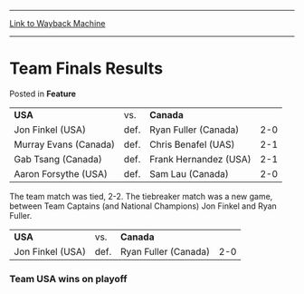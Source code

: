 
---
[Link to Wayback Machine](https://web.archive.org/web/20160524161307/http://magic.wizards.com/en/articles/archive/feature/team-finals-results-2000-01-01)

[_metadata_:wayback_url]:- "http://magic.wizards.com/en/articles/archive/feature/team-finals-results-2000-01-01"
[_metadata_:wayback_raw_url]:- "https://web.archive.org/web/20160524161307id_/http://magic.wizards.com/en/articles/archive/feature/team-finals-results-2000-01-01"
[_metadata_:wayback_capture_timestamp]:- "2016-05-24 16:13:07+00:00"
[_metadata_:description]:- "USA vs. Canada   Jon Finkel (USA) def. Ryan Fuller (Canada) 2-0 Murray Evans (Canada) def. Chris Benafel (UAS) 2-1 Gab Tsang (Canada) def. Frank Hernandez (USA) 2-1 Aaron Forsythe (USA) def. Sam Lau (Canada) 2-0"
[_metadata_:generator]:- "Drupal 7 (http://drupal.org)"
---


Team Finals Results
===================



 Posted in **Feature**














|  |  |  |  |
| --- | --- | --- | --- |
| **USA** | vs. | **Canada** |  |
| Jon Finkel (USA) | def. | Ryan Fuller (Canada) | 2-0 |
| Murray Evans (Canada) | def. | Chris Benafel (UAS) | 2-1 |
| Gab Tsang (Canada) | def. | Frank Hernandez (USA) | 2-1 |
| Aaron Forsythe (USA) | def. | Sam Lau (Canada) | 2-0 |

The team match was tied, 2-2. The tiebreaker match was a new game, between Team Captains (and National Champions) Jon Finkel and Ryan Fuller.




|  |  |  |  |
| --- | --- | --- | --- |
| **USA** | vs. | **Canada** |  |
| Jon Finkel (USA) | def. | Ryan Fuller (Canada) | 2-0 |

### Team USA wins on playoff








